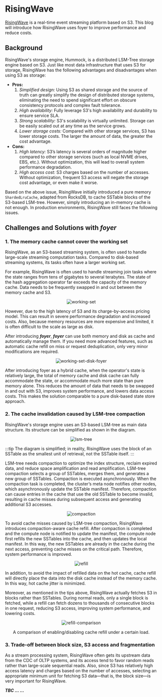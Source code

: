 # RisingWave

[RisingWave](https://github.com/risingwavelabs/risingwave) is a real-time event streaming platform based on S3. This blog will introduce how RisingWave uses foyer to improve performance and reduce costs.

## Background

RisingWave's storage engine, Hummock, is a distributed LSM-Tree storage engine based on S3. Just like most data infrastructure that uses S3 for storage, RisingWave has the following advantages and disadvantages when using S3 as storage:

- **Pros:**
    1. *Simplified design:* Using S3 as shared storage and the source of truth can greatly simplify the design of distributed storage systems, eliminating the need to spend significant effort on obscure consistency protocols and complex fault tolerance.
    2. *High availability:* Fully leverage S3's high availability and durability to ensure service SLA.
    3. *Strong scalability:* S3's scalability is virtually unlimited. Storage can be easily scaled out at any time as the service grows.
    4. *Lower storage costs:* Compared with other storage services, S3 has lower storage costs. The larger the amount of data, the greater the cost advantage.
- **Cons:**
    1. *High latency:* S3’s latency is several orders of magnitude higher compared to other storage services (such as local NVME drives, EBS, etc.). Without optimization, this will lead to overall system performance degradation.
    2. *High access cost:* S3 charges based on the number of accesses. Without optimization, frequent S3 access will negate the storage cost advantage, or even make it worse.

Based on the above issue, RisingWave initially introduced a pure memory `ShardedLruCache`, adapted from RocksDB, to cache SSTable blocks of the S3-based LSM-tree. However, simply introducing an in-memory cache is not enough. In production environments, RisingWave still faces the following issues.

## Challenges and Solutions with ***foyer***

### 1. The memory cache cannot cover the working set

RisingWave, as an S3-based streaming system, is often used to handle large-scale streaming computation tasks. Compared to disk-based streaming systems, its tasks often have a larger working set. 

For example, RisingWave is often used to handle streaming join tasks where the state ranges from tens of gigabytes to several terabytes. The state of the hash aggregation operator far exceeds the capacity of the memory cache. Data needs to be frequently swapped in and out between the memory cache and S3.

<div style="text-align:center">

![working-set](./assets/working-set.svg)

</div>

However, due to the high latency of S3 and its charge-by-access pricing model. This can result in severe performance degradation and increased costs. Also, because memory resources are more expensive and limited, it is often difficult to the scale as large as disk.

After introducing ***foyer***, ***foyer*** can use both memory and disk as cache and automatically manage them. If you need more advanced features, such as automatic cache refill on miss or request deduplication, only very minor modifications are required.

<div style="text-align:center">

![working-set-disk-foyer](./assets/working-set-foyer.svg)

</div>

After introducing foyer as a hybrid cache, when the operator's state is relatively large, the total of memory cache and disk cache can fully accommodate the state, or accommodate much more state than pure memory alone. This reduces the amount of data that needs to be swapped in and out with S3, improves system performance, and lowers data access costs. This makes the solution comparable to a pure disk-based state store approach.

### 2. The cache invalidation caused by LSM-tree compaction

RisingWave's storage engine uses an S3-based LSM-tree as main data structure. Its structure can be simplified as shown in the diagram.

<div style="text-align:center">

![lsm-tree](./assets/lsm-tree.svg)

</div>

:::tip
The diagram is simplified; in reality, RisingWave uses the block of an SSTable as the smallest unit of retrieval, not the SSTable itself.
:::

LSM-tree needs compaction to optimize the index structure, reclaim expired data, and reduce space amplification and read amplification. LSM-tree compaction selects a group of SSTables, merges them, and generates a new group of SSTables. Compaction is executed asynchronously. When the compaction task is completed, the cluster’s meta node notifies other nodes, which asynchronously update the SSTable manifest. Therefore, compaction can cause entries in the cache that use the old SSTable to become invalid, resulting in cache misses during subsequent access and generating additional S3 accesses.

<div style="text-align:center">

![compaction](./assets/compaction.svg)

</div>

To avoid cache misses caused by LSM-tree compaction, RisingWave introduces compaction-aware cache refill. After compaction is completed and the compute node is notified to update the manifest, the compute node first refills the new SSTables into the cache, and then updates the local manifest. In this way, the new SSTables are already in the cache during the next access, preventing cache misses on the critical path. Therefore, system performance is improved.

<div style="text-align:center">

![refill](./assets/refill.svg)

</div>

In addition, to avoid the impact of refilled data on the hot cache, cache refill will directly place the data into the disk cache instead of the memory cache. In this way, hot cache jitter is minimized.

Moreover, as mentioned in the tips above, RisingWave actually fetches S3 in blocks rather than SSTables. During normal reads, only a single block is fetched, while a refill can fetch dozens to thousands of consecutive blocks in one request, reducing S3 access, improving system performance, and lowering costs.

<div style="text-align:center">

![refill-comparison](./assets/refill-comparison.png)
<figcaption>A comparison of enabling/disabling cache refill under a certain load.</figcaption>

</div>

### 3. Trade-off between block size, S3 access and fragmentation

As a stream processing system, RisingWave often gets its upstream data from the CDC of OLTP systems, and its access tend to favor random reads rather than large-scale sequential reads. Also, since S3 has relatively high access latency and charges based on the number of accesses, selecting an appropriate minimum unit for fetching S3 data—that is, the block size—is very important for RisingWave.


***TBC ... ...***
